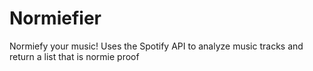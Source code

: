 # Normiefier
Normiefy your music! Uses the Spotify API to analyze music tracks and return a list that is normie proof
